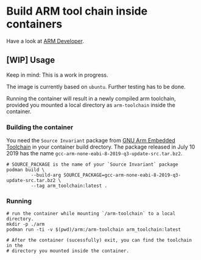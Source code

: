 # Build ARM tool chain inside containers
Have a look at [ARM Developer](https://developer.arm.com/tools-and-software/open-source-software/developer-tools/gnu-toolchain/gnu-rm).

## [WIP] Usage

Keep in mind: This is a work in progress.

The image is currently based on `ubuntu`.
Further testing has to be done.

Running the container will result in a newly compiled arm toolchain, provided
you mounted a local directory as `arm-toolchain` inside the container.

### Building the container
You need the `Source Invariant` package from [GNU Arm Embedded Toolchain][1] in your container build drectory.
The package released in July 10 2019 has the name `gcc-arm-none-eabi-8-2019-q3-update-src.tar.bz2`. 

```
# SOURCE_PACKAGE is the name of your `Source Invariant` package
podman build \
         --build-arg SOURCE_PACKAGE=gcc-arm-none-eabi-8-2019-q3-update-src.tar.bz2 \
		 --tag arm_toolchain:latest .
```

### Running
```
# run the container while mounting `/arm-toolchain` to a local directory.
mkdir -p ./arm
podman run -ti -v $(pwd)/arm:/arm-toolchain arm_toolchain:latest

# After the container (sucessfully) exit, you can find the toolchain in the
# directory you mounted inside the container.
```
[1]: https://developer.arm.com/tools-and-software/open-source-software/developer-tools/gnu-toolchain/gnu-rm/downloads
